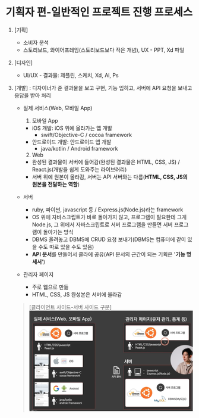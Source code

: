 # 기획자 편-일반적인 프로젝트 진행 프로세스
1. [기획]
   - 소비자 분석
   - 스토리보드, 와이어프레임(스토리보드보다 작은 개념), UX - PPT, Xd 파일

2. [디자인]
   - UI/UX - 결과물: 제플린, 스케치, Xd, Ai, Ps

3. [개발] : 디자이너가 준 결과물을 보고 구현, 기능 입히고, 서버에 API 요청을 보내고 응답을 받아 처리
   - 실제 서비스(Web, 모바일 App)
     1. 모바일 App 
      - iOS 개발: iOS 위에 올라가는 앱 개발 
         - swift/Objective-C / cocoa framework 
      - 안드로이드 개발: 안드로이드 앱 개발
         - java/kotlin / Android framework 
     2. Web
      - 완성된 결과물이 서버에 들어감(완성된 결과물은 HTML, CSS, JS) / React.js(개발을 쉽게 도와주는 라이브러리)
      - 서버 위에 원본이 올라감, 서버는 API 서버와는 다름(**HTML, CSS, JS의 원본을 전달하는 역할**)</br>

   - 서버
     - ruby, 파이썬, javascript 등 / Express.js(Node.js)라는 framework
     - OS 위에 자바스크립트가 바로 돌아가지 않고, 프로그램이 필요한데 그게 Node.js, 그 위에서 자바스크립트로 서버 프로그램을 만들면 서버 프로그램이 돌아가는 방식
     - DBMS 올려놓고 DBMS에 CRUD 요청 보내기(DBMS는 컴퓨터에 같이 있을 수도 따로 있을 수도 있음)
     - **API 문서**를 만들어서 클라에 공유(API 문서의 근간이 되는 기획은 '**기능 명세서**')
   - 관리자 페이지
     - 주로 웹으로 만듦 
     - HTML, CSS, JS 완성본은 서버에 올라감
   >[클라이언트 사이드-서버 사이드 구분] 
   > ![img_38.png](images/img_38.png)
